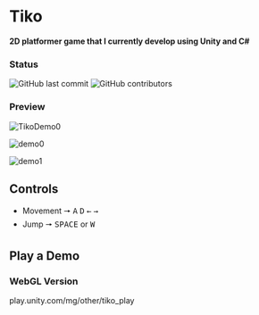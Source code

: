# Tiko
**2D platformer game that I currently develop using Unity and C#**

### Status
![GitHub last commit](https://img.shields.io/github/last-commit/zenginerler/Tiko)
![GitHub contributors](https://img.shields.io/github/contributors/zenginerler/Tiko)


### Preview

![TikoDemo0](https://user-images.githubusercontent.com/64453575/104114903-18a35f80-52cf-11eb-8dcc-aa7d837dc569.gif)

![demo0](https://user-images.githubusercontent.com/64453575/103874396-b6f8b080-5096-11eb-8254-b9786cdb7a78.png)

![demo1](https://user-images.githubusercontent.com/64453575/103874454-c972ea00-5096-11eb-93a1-d20c6fd2e971.png)


## Controls
* Movement 🠖 <kbd>A</kbd> <kbd>D</kbd> <kbd>←</kbd> <kbd>→</kbd>
* Jump 🠖 <kbd>SPACE</kbd> or <kbd>W</kbd>


## Play a Demo

### WebGL Version 
play.unity.com/mg/other/tiko_play
